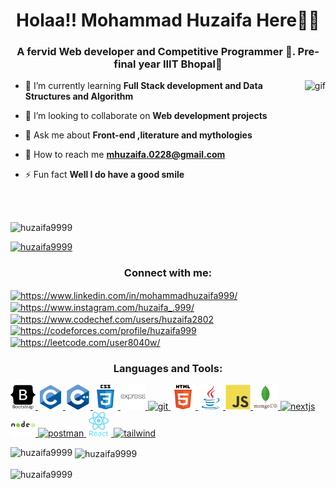<h1 align="center">Holaa!! Mohammad Huzaifa Here💫💫</h1>
<h3 align="center">A fervid Web developer and Competitive Programmer 👻. Pre-final year IIIT Bhopal🤖</h3>
<p>
<img  alt="gif" align="right" widht="350" src="https://media.tenor.com/tx9ecmF1xH0AAAAC/kaneki-cool.gif" />
</p>

- 🐾 I’m currently learning **Full Stack development and Data Structures and Algorithm**

- 🤝 I’m looking to collaborate on **Web development projects**

- 💬 Ask me about **Front-end ,literature and mythologies**

- 📧 How to reach me **mhuzaifa.0228@gmail.com**

- ⚡ Fun fact **Well I do have a good smile**

<br/>
<br>
<p align="left"> <img src="https://komarev.com/ghpvc/?username=huzaifa9999&label=Profile%20views&color=0e75b6&style=flat" alt="huzaifa9999" /> </p>

<p align="left"> <a href="https://github.com/ryo-ma/github-profile-trophy"><img src="https://github-profile-trophy.vercel.app/?username=huzaifa9999" alt="huzaifa9999" /></a> </p>

<h3 align="center">Connect with me:</h3>
<p align="left">
<a href="https://linkedin.com/in/https://www.linkedin.com/in/mohammadhuzaifa999/" target="blank"><img align="center" src="https://raw.githubusercontent.com/rahuldkjain/github-profile-readme-generator/master/src/images/icons/Social/linked-in-alt.svg" alt="https://www.linkedin.com/in/mohammadhuzaifa999/" height="30" width="40" /></a>
<a href="https://instagram.com/https://www.instagram.com/huzaifa_.999/" target="blank"><img align="center" src="https://raw.githubusercontent.com/rahuldkjain/github-profile-readme-generator/master/src/images/icons/Social/instagram.svg" alt="https://www.instagram.com/huzaifa_.999/" height="30" width="40" /></a>
<a href="https://www.codechef.com/users/https://www.codechef.com/users/huzaifa2802" target="blank"><img align="center" src="https://cdn.jsdelivr.net/npm/simple-icons@3.1.0/icons/codechef.svg" alt="https://www.codechef.com/users/huzaifa2802" height="30" width="40" /></a>
<a href="https://codeforces.com/profile/https://codeforces.com/profile/huzaifa999" target="blank"><img align="center" src="https://raw.githubusercontent.com/rahuldkjain/github-profile-readme-generator/master/src/images/icons/Social/codeforces.svg" alt="https://codeforces.com/profile/huzaifa999" height="30" width="40" /></a>
<a href="https://www.leetcode.com/https://leetcode.com/user8040w/" target="blank"><img align="center" src="https://raw.githubusercontent.com/rahuldkjain/github-profile-readme-generator/master/src/images/icons/Social/leet-code.svg" alt="https://leetcode.com/user8040w/" height="30" width="40" /></a>
</p>

<h3 align="center">Languages and Tools:</h3>
<p align="left"> <a href="https://getbootstrap.com" target="_blank" rel="noreferrer"> <img src="https://raw.githubusercontent.com/devicons/devicon/master/icons/bootstrap/bootstrap-plain-wordmark.svg" alt="bootstrap" width="40" height="40"/> </a> <a href="https://www.cprogramming.com/" target="_blank" rel="noreferrer"> <img src="https://raw.githubusercontent.com/devicons/devicon/master/icons/c/c-original.svg" alt="c" width="40" height="40"/> </a> <a href="https://www.w3schools.com/cpp/" target="_blank" rel="noreferrer"> <img src="https://raw.githubusercontent.com/devicons/devicon/master/icons/cplusplus/cplusplus-original.svg" alt="cplusplus" width="40" height="40"/> </a> <a href="https://www.w3schools.com/css/" target="_blank" rel="noreferrer"> <img src="https://raw.githubusercontent.com/devicons/devicon/master/icons/css3/css3-original-wordmark.svg" alt="css3" width="40" height="40"/> </a> <a href="https://expressjs.com" target="_blank" rel="noreferrer"> <img src="https://raw.githubusercontent.com/devicons/devicon/master/icons/express/express-original-wordmark.svg" alt="express" width="40" height="40"/> </a> <a href="https://git-scm.com/" target="_blank" rel="noreferrer"> <img src="https://www.vectorlogo.zone/logos/git-scm/git-scm-icon.svg" alt="git" width="40" height="40"/> </a> <a href="https://www.w3.org/html/" target="_blank" rel="noreferrer"> <img src="https://raw.githubusercontent.com/devicons/devicon/master/icons/html5/html5-original-wordmark.svg" alt="html5" width="40" height="40"/> </a> <a href="https://www.java.com" target="_blank" rel="noreferrer"> <img src="https://raw.githubusercontent.com/devicons/devicon/master/icons/java/java-original.svg" alt="java" width="40" height="40"/> </a> <a href="https://developer.mozilla.org/en-US/docs/Web/JavaScript" target="_blank" rel="noreferrer"> <img src="https://raw.githubusercontent.com/devicons/devicon/master/icons/javascript/javascript-original.svg" alt="javascript" width="40" height="40"/> </a> <a href="https://www.mongodb.com/" target="_blank" rel="noreferrer"> <img src="https://raw.githubusercontent.com/devicons/devicon/master/icons/mongodb/mongodb-original-wordmark.svg" alt="mongodb" width="40" height="40"/> </a> <a href="https://nextjs.org/" target="_blank" rel="noreferrer"> <img src="https://cdn.worldvectorlogo.com/logos/nextjs-2.svg" alt="nextjs" width="40" height="40"/> </a> <a href="https://nodejs.org" target="_blank" rel="noreferrer"> <img src="https://raw.githubusercontent.com/devicons/devicon/master/icons/nodejs/nodejs-original-wordmark.svg" alt="nodejs" width="40" height="40"/> </a> <a href="https://postman.com" target="_blank" rel="noreferrer"> <img src="https://www.vectorlogo.zone/logos/getpostman/getpostman-icon.svg" alt="postman" width="40" height="40"/> </a> <a href="https://reactjs.org/" target="_blank" rel="noreferrer"> <img src="https://raw.githubusercontent.com/devicons/devicon/master/icons/react/react-original-wordmark.svg" alt="react" width="40" height="40"/> </a> <a href="https://tailwindcss.com/" target="_blank" rel="noreferrer"> <img src="https://www.vectorlogo.zone/logos/tailwindcss/tailwindcss-icon.svg" alt="tailwind" width="40" height="40"/> </a> </p>

<p><img align="left" src="https://github-readme-stats.vercel.app/api/top-langs?username=huzaifa9999&show_icons=true&locale=en&layout=compact" alt="huzaifa9999" /></p>

<p>&nbsp;<img align="center" src="https://github-readme-stats.vercel.app/api?username=huzaifa9999&show_icons=true&locale=en" alt="huzaifa9999" /></p>

<p><img align="center" src="https://github-readme-streak-stats.herokuapp.com/?user=huzaifa9999&" alt="huzaifa9999" /></p>
